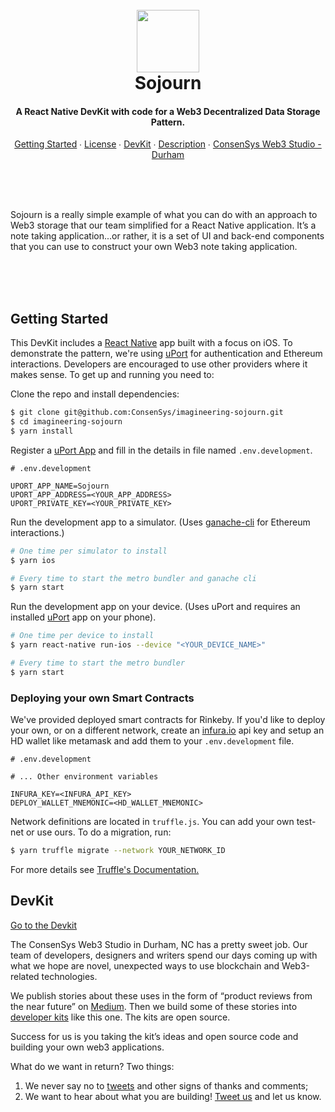 <h1 align="center">
  <br/>
  <a href='https://consensys.github.io/web3studio-sojourn/'><img 
      width='100px' 
      alt='' 
      src="https://user-images.githubusercontent.com/5770007/48513223-45f83e00-e829-11e8-97c4-72850d7b46d8.png" /></a>
  <br/>
  Sojourn
  <br/>
</h1>

<h4 align="center">
  A React Native DevKit with code for a Web3 Decentralized Data Storage Pattern.
</h4>

<p align="center">
  <a href="#getting-started">Getting Started</a> ∙
  <a href="#license">License</a> ∙
  <a href="#devkit">DevKit</a> ∙
  <a href="#description">Description</a> ∙
  <a href="#consensys-web3-studio---durham">ConsenSys Web3 Studio - Durham</a>
</p>

<p align='center'>
  <br/>
  <br/>
  <a href='https://consensys.github.io/web3studio-sojourn/'><img 
      alt='' 
      src="https://user-images.githubusercontent.com/5770007/48513922-295d0580-e82b-11e8-8474-5f9dd83ec062.png" /></a>
  <br/>
  <br/>
</p>

Sojourn is a really simple example of what you can do with an approach to Web3
storage that our team simplified for a React Native application.
It’s a note taking application...or rather, it is a set of UI and back-end
components that you can use to construct your own Web3 note taking application.

<p align='center'>
  <br/>
  <br/>
  <img 
    alt='' 
    src="https://user-images.githubusercontent.com/5770007/48513239-50b2d300-e829-11e8-9dd5-04c4fa009555.gif" />
  <br/>
  <br/>
<p align='center'>

## Getting Started

This DevKit includes a [React Native](https://facebook.github.io/react-native/) app built
with a focus on iOS. To demonstrate the pattern, we're using [uPort](https://www.uport.me/)
for authentication and Ethereum interactions. Developers are encouraged to use
other providers where it makes sense. To get up and running you need to:

Clone the repo and install dependencies:

```bash
$ git clone git@github.com:ConsenSys/imagineering-sojourn.git
$ cd imagineering-sojourn
$ yarn install
```

Register a [uPort App](https://appmanager.uport.me/) and fill in the details
in file named `.env.development`.

```env
# .env.development

UPORT_APP_NAME=Sojourn
UPORT_APP_ADDRESS=<YOUR_APP_ADDRESS>
UPORT_PRIVATE_KEY=<YOUR_PRIVATE_KEY>
```

Run the development app to a simulator. (Uses [ganache-cli](https://github.com/trufflesuite/ganache-cli) for Ethereum interactions.)

```bash
# One time per simulator to install
$ yarn ios

# Every time to start the metro bundler and ganache cli
$ yarn start
```

Run the development app on your device. (Uses uPort and requires an installed [uPort](https://itunes.apple.com/us/app/uport-id/id1123434510?mt=8) app on your phone).

```bash
# One time per device to install
$ yarn react-native run-ios --device "<YOUR_DEVICE_NAME>"

# Every time to start the metro bundler
$ yarn start
```

### Deploying your own Smart Contracts

We've provided deployed smart contracts for Rinkeby. If you'd like to deploy
your own, or on a different network, create an [infura.io](https://infura.io/dashboard)
api key and setup an HD wallet like metamask and add them to your `.env.development` file.

```env
# .env.development

# ... Other environment variables

INFURA_KEY=<INFURA_API_KEY>
DEPLOY_WALLET_MNEMONIC=<HD_WALLET_MNEMONIC>
```

Network definitions are located in `truffle.js`. You can add your own test-net
or use ours. To do a migration, run:

```bash
$ yarn truffle migrate --network YOUR_NETWORK_ID
```

For more details see [Truffle's Documentation.](https://truffleframework.com/docs/truffle/getting-started/running-migrations)

## DevKit

[Go to the Devkit](https://consensys.github.io/web3studio-sojourn/)

The ConsenSys Web3 Studio in Durham, NC has a pretty sweet job. Our team of
developers, designers and writers spend our days coming up with what we hope
are novel, unexpected ways to use blockchain and Web3-related technologies.

We publish stories about these uses in the form of “product reviews from the
near future” on [Medium](https://medium.com/web3studio). Then we build some of these stories into
[developer kits](https://consensys.github.io/web3studio-sojourn/) like this
one. The kits are open source.

Success for us is you taking the kit’s ideas and open source code and building
your own web3 applications.

What do we want in return? Two things:

1. We never say no to [tweets](https://twitter.com/web3studio) and other signs of thanks and comments;
2. We want to hear about what you are building! [Tweet us](https://twitter.com/web3studio) and let us know.
